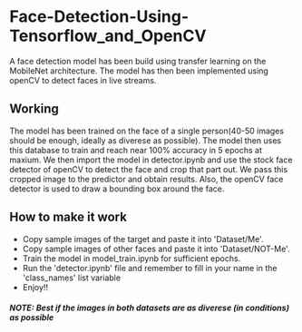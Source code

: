 # Face-Detection-Using-Tensorflow_and_OpenCV
A face detection model has been build using transfer learning on the MobileNet architecture. The model has then been implemented using openCV to detect faces in live streams.

## Working
The model has been trained on the face of a single person(40-50 images should be enough, ideally as diverese as possible). The model then uses this database to train and reach near 100% accuracy in 5 epochs at maxium. We then import the model in detector.ipynb and use the stock face detector of openCV to detect the face and crop that part out. We pass this cropped image to the predictor and obtain results. Also, the openCV face detector is used to draw a bounding box around the face.

## How to make it work
- Copy sample images of the target and paste it into 'Dataset/Me'.
- Copy sample images of other faces and paste it into 'Dataset/NOT-Me'.
- Train the model in model_train.ipynb for sufficient epochs.
- Run the 'detector.ipynb' file and remember to fill in your name in the 'class_names' list variable
- Enjoy!!


##### NOTE: Best if the images in both datasets are as diverese (in conditions) as possible
